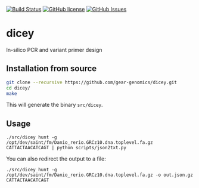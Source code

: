 [![Build Status](https://travis-ci.org/gear-genomics/dicey.svg?branch=master)](https://travis-ci.org/gear-genomics/dicey)
[![GitHub license](https://img.shields.io/badge/License-GPLv3-blue.svg)](https://raw.githubusercontent.com/gear-genomics/dicey/master/LICENSE)
[![GitHub Issues](https://img.shields.io/github/issues/gear-genomics/dicey.svg)](https://github.com/gear-genomics/dicey/issues)

# dicey

In-silico PCR and variant primer design

## Installation from source

```bash
git clone --recursive https://github.com/gear-genomics/dicey.git
cd dicey/
make
```

This will generate the binary `src/dicey`.


## Usage

`./src/dicey hunt -g /opt/dev/saint/fm/Danio_rerio.GRCz10.dna.toplevel.fa.gz CATTACTAACATCAGT | python scripts/json2txt.py`

You can also redirect the output to a file:

`./src/dicey hunt -g /opt/dev/saint/fm/Danio_rerio.GRCz10.dna.toplevel.fa.gz -o out.json.gz CATTACTAACATCAGT`

